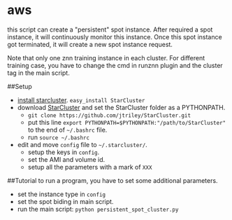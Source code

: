 aws
===
this script can create a "persistent" spot instance. After required a spot instance, it will continuously monitor this instance. Once this spot instance got terminated, it will create a new spot instance request.

Note that only one znn training instance in each cluster. For different training case, you have to change the cmd in runznn plugin and the cluster tag in the main script.

##Setup

* [install starcluster](http://star.mit.edu/cluster/docs/latest/installation.html). `easy_install StarCluster`
* download [StarCluster](https://github.com/jtriley/StarCluster) and set the StarCluster folder as a PYTHONPATH.
  * ``git clone https://github.com/jtriley/StarCluster.git``
  * put this line `export PYTHONPATH=$PYTHONPATH:"/path/to/StarCluster"` to the end of `~/.bashrc` file.
  * run `source ~/.bashrc`
* edit and move `config` file to `~/.starcluster/`.
  * setup the keys in `config`.
  * set the AMI and volume id.
  * setup all the parameters with a mark of `XXX`

##Tutorial
to run a program, you have to set some additional parameters.
* set the instance type in `config`
* set the spot biding in main script.
* run the main script: `python persistent_spot_cluster.py`

